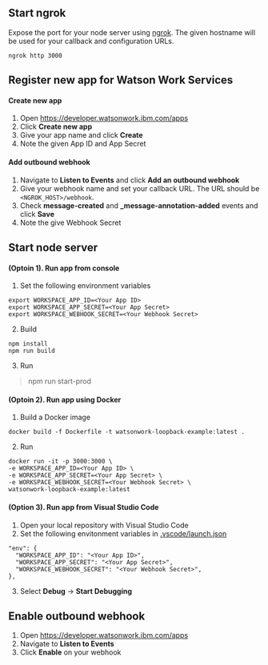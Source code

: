 ## Start ngrok
Expose the port for your node server using [ngrok](https://ngrok.com/). The given hostname will be used for your callback and configuration URLs.

```
ngrok http 3000
```


## Register new app for Watson Work Services
#### Create new app
1. Open https://developer.watsonwork.ibm.com/apps
1. Click **Create new app**
1. Give your app name and click **Create**
1. Note the given App ID and App Secret
#### Add outbound webhook
1. Navigate to **Listen to Events** and click **Add an outbound webhook**
1. Give your webhook name and set your callback URL. The URL should be `<NGROK_HOST>/webhook`.
1. Check **message-created** and **_message-annotation-added** events and click **Save**
1. Note the give Webhook Secret


## Start node server
#### (Optoin 1). Run app from console
1.  Set the following environment variables
```
export WORKSPACE_APP_ID=<Your App ID>
export WORKSPACE_APP_SECRET=<Your App Secret>
export WORKSPACE_WEBHOOK_SECRET=<Your Webhook Secret>
```

2.  Build
```
npm install
npm run build
```

3.  Run

> npm run start-prod

#### (Optoin 2). Run app using Docker

1.  Build a Docker image
```
docker build -f Dockerfile -t watsonwork-loopback-example:latest .
```

2.  Run
```
docker run -it -p 3000:3000 \
-e WORKSPACE_APP_ID=<Your App ID> \
-e WORKSPACE_APP_SECRET=<Your App Secret> \
-e WORKSPACE_WEBHOOK_SECRET=<Your Webhook Secret> \
watsonwork-loopback-example:latest
```

#### (Option 3). Run app from Visual Studio Code
1. Open your local repository with Visual Studio Code
2. Set the following envitonment variables in [.vscode/launch.json](https://github.com/nhayashida/watsonwork-loopback-example/blob/master/.vscode/launch.json)
```
"env": {
  "WORKSPACE_APP_ID": "<Your App ID>",
  "WORKSPACE_APP_SECRET": "<Your App Secret>",
  "WORKSPACE_WEBHOOK_SECRET": "<Your Webhook Secret>",
},
```
3. Select **Debug** -> **Start Debugging**

## Enable outbound webhook
1. Open https://developer.watsonwork.ibm.com/apps
1. Navigate to **Listen to Events**
1. Click **Enable** on your webhook
